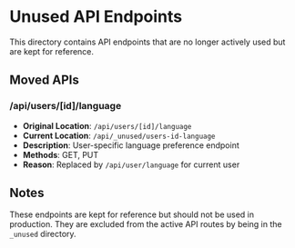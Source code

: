 # Unused API Endpoints

This directory contains API endpoints that are no longer actively used but are kept for reference.

## Moved APIs

### /api/users/[id]/language
- **Original Location**: `/api/users/[id]/language`
- **Current Location**: `/api/_unused/users-id-language`
- **Description**: User-specific language preference endpoint
- **Methods**: GET, PUT
- **Reason**: Replaced by `/api/user/language` for current user

## Notes

These endpoints are kept for reference but should not be used in production. They are excluded from the active API routes by being in the `_unused` directory.